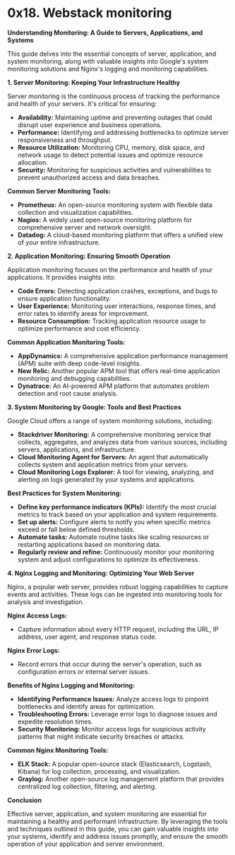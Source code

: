 # 0x18. Webstack monitoring

**Understanding Monitoring: A Guide to Servers, Applications, and Systems**

This guide delves into the essential concepts of server, application, and system monitoring, along with valuable insights into Google's system monitoring solutions and Nginx's logging and monitoring capabilities.

**1. Server Monitoring: Keeping Your Infrastructure Healthy**

Server monitoring is the continuous process of tracking the performance and health of your servers. It's critical for ensuring:

- **Availability:** Maintaining uptime and preventing outages that could disrupt user experience and business operations.
- **Performance:** Identifying and addressing bottlenecks to optimize server responsiveness and throughput.
- **Resource Utilization:** Monitoring CPU, memory, disk space, and network usage to detect potential issues and optimize resource allocation.
- **Security:** Monitoring for suspicious activities and vulnerabilities to prevent unauthorized access and data breaches.

**Common Server Monitoring Tools:**

- **Prometheus:** An open-source monitoring system with flexible data collection and visualization capabilities.
- **Nagios:** A widely used open-source monitoring platform for comprehensive server and network oversight.
- **Datadog:** A cloud-based monitoring platform that offers a unified view of your entire infrastructure.

**2. Application Monitoring: Ensuring Smooth Operation**

Application monitoring focuses on the performance and health of your applications. It provides insights into:

- **Code Errors:** Detecting application crashes, exceptions, and bugs to ensure application functionality.
- **User Experience:** Monitoring user interactions, response times, and error rates to identify areas for improvement.
- **Resource Consumption:** Tracking application resource usage to optimize performance and cost efficiency.

**Common Application Monitoring Tools:**

- **AppDynamics:** A comprehensive application performance management (APM) suite with deep code-level insights.
- **New Relic:** Another popular APM tool that offers real-time application monitoring and debugging capabilities.
- **Dynatrace:** An AI-powered APM platform that automates problem detection and root cause analysis.

**3. System Monitoring by Google: Tools and Best Practices**

Google Cloud offers a range of system monitoring solutions, including:

- **Stackdriver Monitoring:** A comprehensive monitoring service that collects, aggregates, and analyzes data from various sources, including servers, applications, and infrastructure.
- **Cloud Monitoring Agent for Servers:** An agent that automatically collects system and application metrics from your servers.
- **Cloud Monitoring Logs Explorer:** A tool for viewing, analyzing, and alerting on logs generated by your systems and applications.

**Best Practices for System Monitoring:**

- **Define key performance indicators (KPIs):** Identify the most crucial metrics to track based on your application and system requirements.
- **Set up alerts:** Configure alerts to notify you when specific metrics exceed or fall below defined thresholds.
- **Automate tasks:** Automate routine tasks like scaling resources or restarting applications based on monitoring data.
- **Regularly review and refine:** Continuously monitor your monitoring system and adjust configurations to optimize its effectiveness.

**4. Nginx Logging and Monitoring: Optimizing Your Web Server**

Nginx, a popular web server, provides robust logging capabilities to capture events and activities. These logs can be ingested into monitoring tools for analysis and investigation.

**Nginx Access Logs:**

- Capture information about every HTTP request, including the URL, IP address, user agent, and response status code.

**Nginx Error Logs:**

- Record errors that occur during the server's operation, such as configuration errors or internal server issues.

**Benefits of Nginx Logging and Monitoring:**

- **Identifying Performance Issues:** Analyze access logs to pinpoint bottlenecks and identify areas for optimization.
- **Troubleshooting Errors:** Leverage error logs to diagnose issues and expedite resolution times.
- **Security Monitoring:** Monitor access logs for suspicious activity patterns that might indicate security breaches or attacks.

**Common Nginx Monitoring Tools:**

- **ELK Stack:** A popular open-source stack (Elasticsearch, Logstash, Kibana) for log collection, processing, and visualization.
- **Graylog:** Another open-source log management platform that provides centralized log collection, filtering, and alerting.

**Conclusion**

Effective server, application, and system monitoring are essential for maintaining a healthy and performant infrastructure. By leveraging the tools and techniques outlined in this guide, you can gain valuable insights into your systems, identify and address issues promptly, and ensure the smooth operation of your application and server environment.
